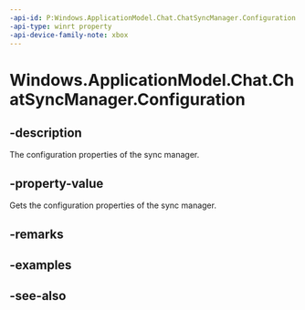 ```yaml
---
-api-id: P:Windows.ApplicationModel.Chat.ChatSyncManager.Configuration
-api-type: winrt property
-api-device-family-note: xbox
---
```


<!-- Property syntax
public Windows.ApplicationModel.Chat.ChatSyncConfiguration Configuration { get; }
-->

# Windows.ApplicationModel.Chat.ChatSyncManager.Configuration

## -description
The configuration properties of the sync manager.

## -property-value
Gets the configuration properties of the sync manager.

## -remarks

## -examples

## -see-also
